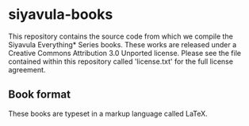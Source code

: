 siyavula-books
==============

This repository contains the source code from which we compile the Siyavula Everything* Series books. These works are released under a Creative Commons Attribution 3.0 Unported license. Please see the file contained within this repository called 'license.txt' for the full license agreement.



Book format
-----------

These books are typeset in a markup language called LaTeX.


